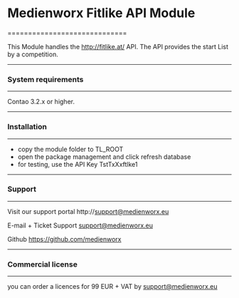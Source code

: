 # Medienworx Fitlike API Module
=============================

This Module handles the http://fitlike.at/ API. The API provides the start List by a competition.

-----------------------------

### System requirements
-----------------------------

Contao 3.2.x or higher.

-----------------------------

### Installation
-----------------------------

* copy the module folder to TL_ROOT
* open the package management and click refresh database
* for testing, use the API Key TstTxXxftlke1

-----------------------------


### Support
-----------------------------

Visit our support portal
http://support@medienworx.eu

E-mail + Ticket Support
support@medienworx.eu

Github
https://github.com/medienworx

-----------------------------

### Commercial license
-----------------------------
you can order a licences for 99 EUR + VAT by support@medienworx.eu

